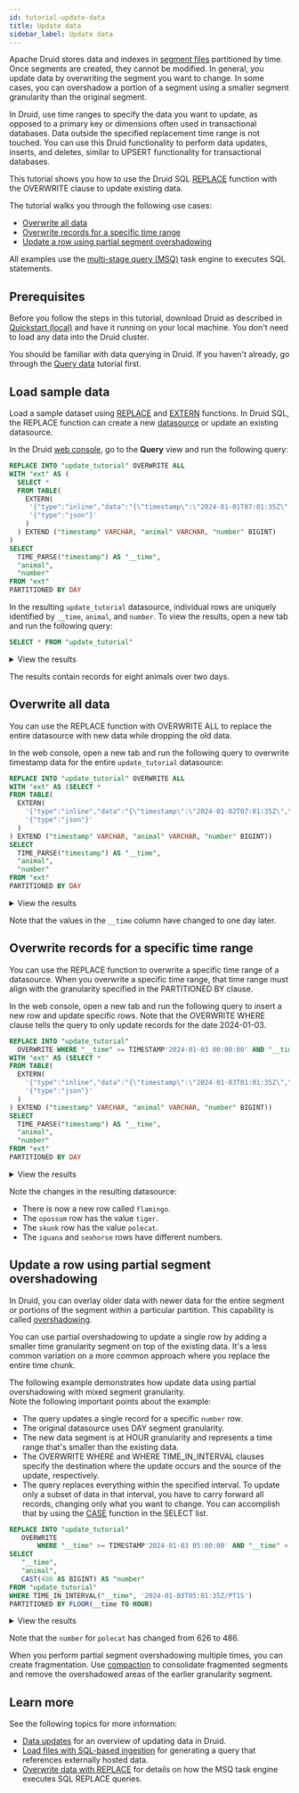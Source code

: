 ```yaml
---
id: tutorial-update-data
title: Update data
sidebar_label: Update data
---
```


<!--
  ~ Licensed to the Apache Software Foundation (ASF) under one
  ~ or more contributor license agreements.  See the NOTICE file
  ~ distributed with this work for additional information
  ~ regarding copyright ownership.  The ASF licenses this file
  ~ to you under the Apache License, Version 2.0 (the
  ~ "License"); you may not use this file except in compliance
  ~ with the License.  You may obtain a copy of the License at
  ~
  ~   http://www.apache.org/licenses/LICENSE-2.0
  ~
  ~ Unless required by applicable law or agreed to in writing,
  ~ software distributed under the License is distributed on an
  ~ "AS IS" BASIS, WITHOUT WARRANTIES OR CONDITIONS OF ANY
  ~ KIND, either express or implied.  See the License for the
  ~ specific language governing permissions and limitations
  ~ under the License.
  -->

Apache Druid stores data and indexes in [segment files](../design/segments.md) partitioned by time.
Once segments are created, they cannot be modified.
In general, you update data by overwriting the segment you want to change.
In some cases, you can overshadow a portion of a segment using a smaller segment granularity than the original segment.

In Druid, use time ranges to specify the data you want to update, as opposed to a primary key or dimensions often used in transactional databases. Data outside the specified replacement time range is not touched.
You can use this Druid functionality to perform data updates, inserts, and deletes, similar to UPSERT functionality for transactional databases.

This tutorial shows you how to use the Druid SQL [REPLACE](../multi-stage-query/reference.md#replace) function with the OVERWRITE clause to update existing data.

The tutorial walks you through the following use cases:

* [Overwrite all data](#overwrite-all-data)
* [Overwrite records for a specific time range](#overwrite-records-for-a-specific-time-range)
* [Update a row using partial segment overshadowing](#update-a-row-using-partial-segment-overshadowing)

All examples use the [multi-stage query (MSQ)](../multi-stage-query/index.md) task engine to executes SQL statements.

## Prerequisites

Before you follow the steps in this tutorial, download Druid as described in [Quickstart (local)](index.md) and have it running on your local machine. You don't need to load any data into the Druid cluster.

You should be familiar with data querying in Druid. If you haven't already, go through the [Query data](../tutorials/tutorial-query.md) tutorial first.

## Load sample data

Load a sample dataset using [REPLACE](../multi-stage-query/reference.md#replace) and [EXTERN](../multi-stage-query/reference.md#extern-function) functions.
In Druid SQL, the REPLACE function can create a new [datasource](../design/storage.md) or update an existing datasource.

In the Druid [web console](../operations/web-console.md), go to the **Query** view and run the following query:

```sql
REPLACE INTO "update_tutorial" OVERWRITE ALL
WITH "ext" AS (
  SELECT *
  FROM TABLE(
    EXTERN(
     '{"type":"inline","data":"{\"timestamp\":\"2024-01-01T07:01:35Z\",\"animal\":\"octopus\", \"number\":115}\n{\"timestamp\":\"2024-01-01T05:01:35Z\",\"animal\":\"mongoose\", \"number\":737}\n{\"timestamp\":\"2024-01-01T06:01:35Z\",\"animal\":\"snake\", \"number\":1234}\n{\"timestamp\":\"2024-01-01T01:01:35Z\",\"animal\":\"lion\", \"number\":300}\n{\"timestamp\":\"2024-01-02T07:01:35Z\",\"animal\":\"seahorse\", \"number\":115}\n{\"timestamp\":\"2024-01-02T05:01:35Z\",\"animal\":\"skunk\", \"number\":737}\n{\"timestamp\":\"2024-01-02T06:01:35Z\",\"animal\":\"iguana\", \"number\":1234}\n{\"timestamp\":\"2024-01-02T01:01:35Z\",\"animal\":\"opossum\", \"number\":300}"}',
     '{"type":"json"}'
    )
  ) EXTEND ("timestamp" VARCHAR, "animal" VARCHAR, "number" BIGINT)
)
SELECT
  TIME_PARSE("timestamp") AS "__time",
  "animal",
  "number"
FROM "ext"
PARTITIONED BY DAY

```

In the resulting `update_tutorial` datasource, individual rows are uniquely identified by `__time`, `animal`, and `number`.
To view the results, open a new tab and run the following query:

```sql
SELECT * FROM "update_tutorial"
```

<details>
<summary> View the results</summary>

| `__time` | `animal` | `number`|
| -- | -- | -- |
| `2024-01-01T01:01:35.000Z`| `lion`| 300 |
| `2024-01-01T05:01:35.000Z`| `mongoose`| 737 |
| `2024-01-01T06:01:35.000Z`| `snake`| 1234 |
| `2024-01-01T07:01:35.000Z`| `octopus`| 115 |
| `2024-01-02T01:01:35.000Z`| `opossum`| 300 |
| `2024-01-02T05:01:35.000Z`| `skunk`| 737 |
| `2024-01-02T06:01:35.000Z`| `iguana`| 1234 |
| `2024-01-02T07:01:35.000Z`| `seahorse`| 115 |

</details>

The results contain records for eight animals over two days.

## Overwrite all data

You can use the REPLACE function with OVERWRITE ALL to replace the entire datasource with new data while dropping the old data.

In the web console, open a new tab and run the following query to overwrite timestamp data for the entire `update_tutorial` datasource:

```sql
REPLACE INTO "update_tutorial" OVERWRITE ALL
WITH "ext" AS (SELECT *
FROM TABLE(
  EXTERN(
    '{"type":"inline","data":"{\"timestamp\":\"2024-01-02T07:01:35Z\",\"animal\":\"octopus\", \"number\":115}\n{\"timestamp\":\"2024-01-02T05:01:35Z\",\"animal\":\"mongoose\", \"number\":737}\n{\"timestamp\":\"2024-01-02T06:01:35Z\",\"animal\":\"snake\", \"number\":1234}\n{\"timestamp\":\"2024-01-02T01:01:35Z\",\"animal\":\"lion\", \"number\":300}\n{\"timestamp\":\"2024-01-03T07:01:35Z\",\"animal\":\"seahorse\", \"number\":115}\n{\"timestamp\":\"2024-01-03T05:01:35Z\",\"animal\":\"skunk\", \"number\":737}\n{\"timestamp\":\"2024-01-03T06:01:35Z\",\"animal\":\"iguana\", \"number\":1234}\n{\"timestamp\":\"2024-01-03T01:01:35Z\",\"animal\":\"opossum\", \"number\":300}"}',
    '{"type":"json"}'
  )
) EXTEND ("timestamp" VARCHAR, "animal" VARCHAR, "number" BIGINT))
SELECT
  TIME_PARSE("timestamp") AS "__time",
  "animal",
  "number"
FROM "ext"
PARTITIONED BY DAY
```

<details>
<summary> View the results</summary>

| `__time` | `animal` | `number`|
| -- | -- | -- |
| `2024-01-02T01:01:35.000Z`| `lion`| 300 |
| `2024-01-02T05:01:35.000Z`| `mongoose`| 737 |
| `2024-01-02T06:01:35.000Z`| `snake`| 1234 |
| `2024-01-02T07:01:35.000Z`| `octopus`| 115 |
| `2024-01-03T01:01:35.000Z`| `opossum`| 300 |
| `2024-01-03T05:01:35.000Z`| `skunk`| 737 |
| `2024-01-03T06:01:35.000Z`| `iguana`| 1234 |
| `2024-01-03T07:01:35.000Z`| `seahorse`| 115 |

</details>

Note that the values in the `__time` column have changed to one day later.

## Overwrite records for a specific time range

You can use the REPLACE function to overwrite a specific time range of a datasource. When you overwrite a specific time range, that time range must align with the granularity specified in the PARTITIONED BY clause.

In the web console, open a new tab and run the following query to insert a new row and update specific rows. Note that the OVERWRITE WHERE clause tells the query to only update records for the date 2024-01-03.

```sql
REPLACE INTO "update_tutorial" 
  OVERWRITE WHERE "__time" >= TIMESTAMP'2024-01-03 00:00:00' AND "__time" < TIMESTAMP'2024-01-04 00:00:00'
WITH "ext" AS (SELECT *
FROM TABLE(
  EXTERN(
    '{"type":"inline","data":"{\"timestamp\":\"2024-01-03T01:01:35Z\",\"animal\":\"tiger\", \"number\":300}\n{\"timestamp\":\"2024-01-03T07:01:35Z\",\"animal\":\"seahorse\", \"number\":500}\n{\"timestamp\":\"2024-01-03T05:01:35Z\",\"animal\":\"polecat\", \"number\":626}\n{\"timestamp\":\"2024-01-03T06:01:35Z\",\"animal\":\"iguana\", \"number\":300}\n{\"timestamp\":\"2024-01-03T01:01:35Z\",\"animal\":\"flamingo\", \"number\":999}"}',
    '{"type":"json"}'
  )
) EXTEND ("timestamp" VARCHAR, "animal" VARCHAR, "number" BIGINT))
SELECT
  TIME_PARSE("timestamp") AS "__time",
  "animal",
  "number"
FROM "ext"
PARTITIONED BY DAY
```

<details>
<summary> View the results</summary>

| `__time` | `animal` | `number`|
| -- | -- | -- |
| `2024-01-02T01:01:35.000Z`| `lion`| 300 |
| `2024-01-02T05:01:35.000Z`| `mongoose`| 737 |
| `2024-01-02T06:01:35.000Z`| `snake`| 1234 |
| `2024-01-02T07:01:35.000Z`| `octopus`| 115 |
| `2024-01-03T01:01:35.000Z`| `flamingo`| 999 |
| `2024-01-03T01:01:35.000Z`| `tiger`| 300 |
| `2024-01-03T05:01:35.000Z`| `polecat`| 626 |
| `2024-01-03T06:01:35.000Z`| `iguana`| 300 |
| `2024-01-03T07:01:35.000Z`| `seahorse`| 500 |

</details>

Note the changes in the resulting datasource:

* There is now a new row called `flamingo`.
* The `opossum` row has the value `tiger`.
* The `skunk` row has the value `polecat`.
* The `iguana` and `seahorse` rows have different numbers.

## Update a row using partial segment overshadowing

In Druid, you can overlay older data with newer data for the entire segment or portions of the segment within a particular partition.
This capability is called [overshadowing](../ingestion/tasks.md#overshadowing-between-segments).

You can use partial overshadowing to update a single row by adding a smaller time granularity segment on top of the existing data.
It's a less common variation on a more common approach where you replace the entire time chunk.

The following example demonstrates how update data using partial overshadowing with mixed segment granularity.  
Note the following important points about the example:

* The query updates a single record for a specific `number` row.
* The original datasource uses DAY segment granularity.
* The new data segment is at HOUR granularity and represents a time range that's smaller than the existing data.
* The OVERWRITE WHERE and WHERE TIME_IN_INTERVAL clauses specify the destination where the update occurs and the source of the update, respectively.
* The query replaces everything within the specified interval. To update only a subset of data in that interval, you have to carry forward all records, changing only what you want to change. You can accomplish that by using the [CASE](../querying/sql-functions.md#case) function in the SELECT list.

```sql
REPLACE INTO "update_tutorial"
   OVERWRITE
       WHERE "__time" >= TIMESTAMP'2024-01-03 05:00:00' AND "__time" < TIMESTAMP'2024-01-03 06:00:00'
SELECT 
   "__time", 
   "animal", 
   CAST(486 AS BIGINT) AS "number"
FROM "update_tutorial" 
WHERE TIME_IN_INTERVAL("__time", '2024-01-03T05:01:35Z/PT1S')
PARTITIONED BY FLOOR(__time TO HOUR)
```

<details>
<summary> View the results</summary>

| `__time` | `animal` | `number`|
| -- | -- | -- |
| `2024-01-02T01:01:35.000Z`| `lion`| 300 |
| `2024-01-02T05:01:35.000Z`| `mongoose`| 737 |
| `2024-01-02T06:01:35.000Z`| `snake`| 1234 |
| `2024-01-02T07:01:35.000Z`| `octopus`| 115 |
| `2024-01-03T01:01:35.000Z`| `flamingo`| 999 |
| `2024-01-03T01:01:35.000Z`| `tiger`| 300 |
| `2024-01-03T05:01:35.000Z`| `polecat`| 486 |
| `2024-01-03T06:01:35.000Z`| `iguana`| 300 |
| `2024-01-03T07:01:35.000Z`| `seahorse`| 500 |

</details>

Note that the `number` for `polecat` has changed from 626 to 486.

When you perform partial segment overshadowing multiple times, you can create fragmentation. Use [compaction](../data-management/compaction.md) to consolidate fragmented segments and remove the overshadowed areas of the earlier granularity segment.

## Learn more

See the following topics for more information:

* [Data updates](../data-management/update.md) for an overview of updating data in Druid.
* [Load files with SQL-based ingestion](../tutorials/tutorial-msq-extern.md) for generating a query that references externally hosted data.
* [Overwrite data with REPLACE](../multi-stage-query/concepts.md#overwrite-data-with-replace) for details on how the MSQ task engine executes SQL REPLACE queries.